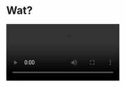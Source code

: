 # Wat?

<video src="https://destroyallsoftware-talks.s3.amazonaws.com/wat.mp4?X-Amz-Algorithm=AWS4-HMAC-SHA256&X-Amz-Credential=AKIAIKRVCECXBC4ZGHIQ%2F20230705%2Fus-east-1%2Fs3%2Faws4_request&X-Amz-Date=20230705T080931Z&X-Amz-Expires=14400&X-Amz-SignedHeaders=host&X-Amz-Signature=5657dfe9d3f6380c26b5450f20201db289c9f3323fd67e5f66d2468565b2ec26" controls />

```
(undefined < 1) => true
```
